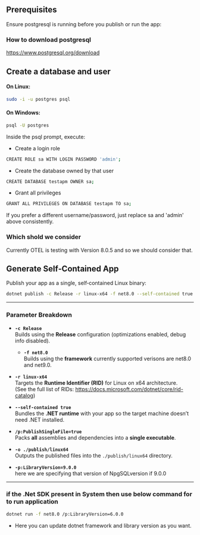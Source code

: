 ## Prerequisites

Ensure postgresql is running before you publish or run the app:

### How to download postgresql
https://www.postgresql.org/download

## Create a database and user

#### On Linux:
```bash
sudo -i -u postgres psql
```

#### On Windows:
```bash
psql -U postgres
```

Inside the psql prompt, execute:

-  Create a login role
```bash
CREATE ROLE sa WITH LOGIN PASSWORD 'admin';
```

- Create the database owned by that user
```bash
CREATE DATABASE testapm OWNER sa;
```

- Grant all privileges
```bash
GRANT ALL PRIVILEGES ON DATABASE testapm TO sa;
```

If you prefer a different username/password, just replace sa and 'admin' above consistently.


### Which shold we consider 
Currently OTEL is testing with Version 8.0.5 and so we should consider that.

## Generate Self‑Contained App

Publish your app as a single, self‑contained Linux binary:

```bash
dotnet publish -c Release -r linux-x64 -f net8.0 --self-contained true /p:PublishSingleFile=true -o ./publish/linux64 -p:LibraryVersion=9.0.0
```

---

### Parameter Breakdown

- **`-c Release`**  
  Builds using the **Release** configuration (optimizations enabled, debug info disabled).
  
  - **`-f net8.0`**  
  Builds using the **framework** currently supported verisons are net8.0 and net9.0.

- **`-r linux-x64`**  
  Targets the **Runtime Identifier (RID)** for Linux on x64 architecture.  
  (See the full list of RIDs: https://docs.microsoft.com/dotnet/core/rid-catalog)

- **`--self-contained true`**  
  Bundles the **.NET runtime** with your app so the target machine doesn’t need .NET installed.

- **`/p:PublishSingleFile=true`**  
  Packs **all** assemblies and dependencies into a **single executable**.

- **`-o ./publish/linux64`**  
  Outputs the published files into the `./publish/linux64` directory.

- **`-p:LibraryVersion=9.0.0`**  
  here we are specifying that version of NpgSQLversion if 9.0.0

---

### if the .Net SDK present in System then use below command for to run application 

```bash
dotnet run -f net8.0 /p:LibraryVersion=6.0.0
```

- Here you can update dotnet framework and library version as you want.
```	
